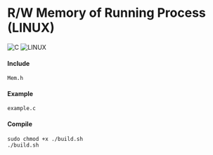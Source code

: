 # R/W Memory of Running Process (LINUX)

![C](https://img.shields.io/badge/C-00599C?style=for-the-badge&logo=c&logoColor=white)
![LINUX](https://img.shields.io/badge/Linux-FCC624?style=for-the-badge&logo=linux&logoColor=black)

#### Include
```
Mem.h
```

#### Example
```
example.c
```

#### Compile
```
sudo chmod +x ./build.sh
./build.sh
```
